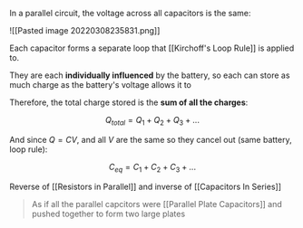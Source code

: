 In a parallel circuit, the voltage across all capacitors is the same:

![[Pasted image 20220308235831.png]]

Each capacitor forms a separate loop that [[Kirchoff's Loop Rule]] is applied to.

They are each **individually influenced** by the battery, so each can store as much charge as the battery's voltage allows it to

Therefore, the total charge stored is the **sum of all the charges**:

$$
Q_{total} = Q_1 + Q_2 + Q_3 + ...
$$

And since $Q = CV$, and all $V$ are the same so they cancel out (same battery, loop rule):

$$
C_{eq} = C_1 + C_2 + C_3 + ...
$$

Reverse of [[Resistors in Parallel]] and inverse of [[Capacitors In Series]]

> As if all the parallel capcitors were [[Parallel Plate Capacitors]] and pushed together to form two large plates
